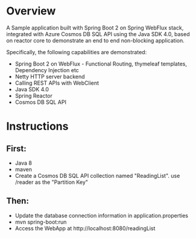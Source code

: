 # Overview
A Sample application built with Spring Boot 2 on Spring WebFlux stack, integrated with Azure Cosmos DB SQL API using the Java SDK 4.0, based on reactor core  to demonstrate an end to end non-blocking application.


Specifically, the following capabilities are demonstrated:
* Spring Boot 2 on WebFlux - Functional Routing, thymeleaf templates, Dependency Injection etc
* Netty HTTP server backend
* Calling REST APIs with WebClient
* Java SDK 4.0
* Spring Reactor 
* Cosmos DB SQL API

# Instructions

## First:
 * Java 8
 * maven
 * Create a Cosmos DB SQL API collection named "ReadingList". use /reader as the "Partition Key"

## Then:
* Update the database connection information in application.properties 
* mvn spring-boot:run 
* Access the WebApp at http://localhost:8080/readingList
